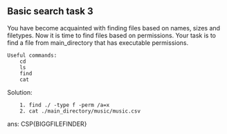 ## Basic search task 3

You have become acquainted with finding files based on names, sizes and filetypes. Now it is time to find files based on permissions. Your task is to find a file from main_directory that has executable permissions.

```
Useful commands:
    cd
    ls
    find
    cat
```

Solution:
```
    1. find ./ -type f -perm /a=x
    2. cat ./main_directory/music/music.csv
```

ans: CSP{BIGGFILEFINDER}
